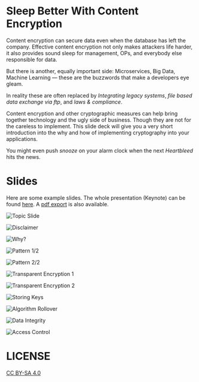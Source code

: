 Sleep Better With Content Encryption
======================================

Content encryption can secure data even when the database has left the company. Effective content encryption not only makes attackers life harder, it also provides sound sleep for management, OPs, and everybody else responsible for data.

But there is another, equally important side:
Microservices, Big Data, Machine Learning — these are the buzzwords that make a developers eye gleam.

In reality these are often replaced by _Integrating legacy systems_, _file based data exchange via ftp_, and _laws & compliance_.

Content encryption and other cryptographic measures can help bring together technology and the ugly side of business. Though they are not for the careless to implement. This slide deck will give you a very short introduction into the why and how of implementing cryptography into your applications.

You might even push _snooze_ on your alarm clock when the next _Heartbleed_ hits the news.


Slides
==========

Here are some example slides. The whole presentation (Keynote) can be found [here](./slides/Neuhalfen_Content-Encryption.key). A [pdf export](./_exports/Neuhalfen_Content-Encryption.pdf) is also available.


![Topic Slide](README.inc/Neuhalfen_Content-Encryption.001.jpeg)

![Disclaimer](README.inc/Neuhalfen_Content-Encryption.005.jpeg)

![Why?](README.inc/Neuhalfen_Content-Encryption.013.jpeg)

![Pattern 1/2](README.inc/Neuhalfen_Content-Encryption.125.jpeg)

![Pattern 2/2](README.inc/Neuhalfen_Content-Encryption.126.jpeg)

![Transparent Encryption 1](README.inc/Neuhalfen_Content-Encryption.048.jpeg)

![Transparent Encryption 2](README.inc/Neuhalfen_Content-Encryption.061.jpeg)


![Storing Keys](README.inc/Neuhalfen_Content-Encryption.074.jpeg)


![Algorithm Rollover](README.inc/Neuhalfen_Content-Encryption.083.jpeg)


![Data Integrity](README.inc/Neuhalfen_Content-Encryption.093.jpeg)


![Access Control](README.inc/Neuhalfen_Content-Encryption.110.jpeg)

LICENSE
=========

[CC BY-SA 4.0](https://creativecommons.org/licenses/by-sa/4.0/)
